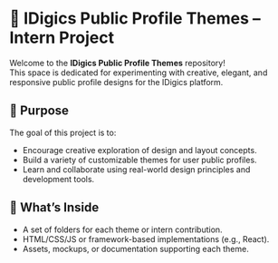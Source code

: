 # 🎨 IDigics Public Profile Themes – Intern Project

Welcome to the **IDigics Public Profile Themes** repository!  
This space is dedicated for experimenting with creative, elegant, and responsive public profile designs for the IDigics platform.

## 🌟 Purpose

The goal of this project is to:

- Encourage creative exploration of design and layout concepts.
- Build a variety of customizable themes for user public profiles.
- Learn and collaborate using real-world design principles and development tools.

## 🧠 What’s Inside

- A set of folders for each theme or intern contribution.
- HTML/CSS/JS or framework-based implementations (e.g., React).
- Assets, mockups, or documentation supporting each theme.
